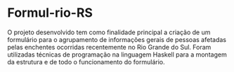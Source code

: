 # Formul-rio-RS
O projeto desenvolvido tem como finalidade principal a criação de um formulário para o agrupamento de informações gerais de pessoas afetadas pelas enchentes ocorridas recentemente no Rio Grande do Sul. Foram utilizadas técnicas de programação na linguagem Haskell para a montagem da estrutura e de todo o funcionamento do formulário.
